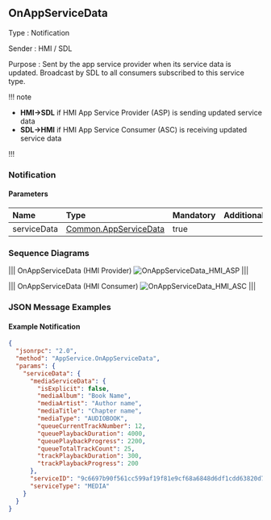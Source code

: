 ## OnAppServiceData

Type
: Notification

Sender
: HMI / SDL

Purpose
: Sent by the app service provider when its service data is updated. Broadcast by SDL to all consumers subscribed to this service type.

!!! note

* **HMI->SDL** if HMI App Service Provider (<span title="App Service Provider">ASP</span>) is sending updated service data  
* **SDL->HMI** if HMI App Service Consumer (<span title="App Service Consumer">ASC</span>) is receiving updated service data

!!!

### Notification

#### Parameters

|Name|Type|Mandatory|Additional|
|:---|:---|:--------|:---------|
|serviceData|[Common.AppServiceData](../../common/structs/#appservicedata)|true||

### Sequence Diagrams

|||
OnAppServiceData (HMI Provider)
![OnAppServiceData_HMI_ASP](./assets/OnAppServiceData_HMI_ASP.png)
|||

|||
OnAppServiceData (HMI Consumer)
![OnAppServiceData_HMI_ASC](./assets/OnAppServiceData_HMI_ASC.png)
|||

### JSON Message Examples

#### Example Notification

```json
{
  "jsonrpc": "2.0",
  "method": "AppService.OnAppServiceData",
  "params": {
    "serviceData": {
      "mediaServiceData": {
        "isExplicit": false,
        "mediaAlbum": "Book Name",
        "mediaArtist": "Author name",
        "mediaTitle": "Chapter name",
        "mediaType": "AUDIOBOOK",
        "queueCurrentTrackNumber": 12,
        "queuePlaybackDuration": 4000,
        "queuePlaybackProgress": 2200,
        "queueTotalTrackCount": 25,
        "trackPlaybackDuration": 300,
        "trackPlaybackProgress": 200
      },
      "serviceID": "9c6697b90f561cc599af19f81e9cf68a6848d6df1cdd63820d75ebfd7c727a20",
      "serviceType": "MEDIA"
    }
  }
}
```
